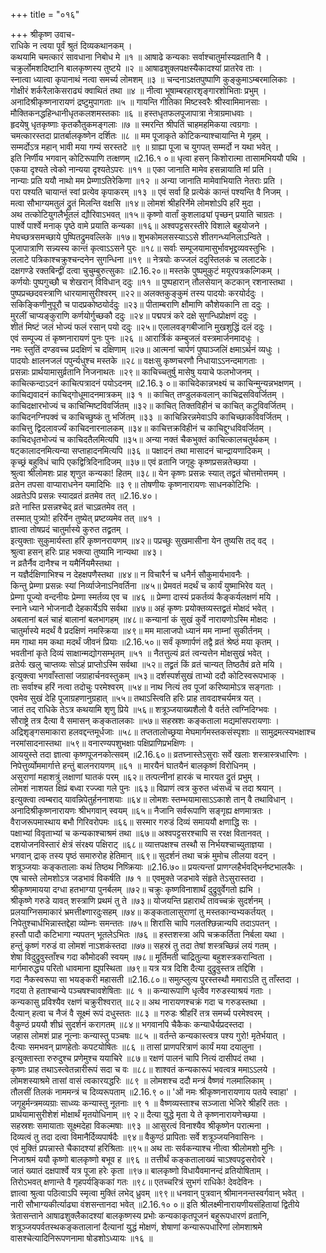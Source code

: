 +++
title = "०१६"

+++
श्रीकृष्ण उवाच-  
राधिके न त्वया पूर्वं श्रुतं दिव्यकथानकम् ।  
कथयामि चमत्कारं सावधाना निबोध मे ॥१ ॥
आषाढे कन्यकाः सर्वाश्चातुर्मास्यव्रतानि वै ।  
चक्रुर्लोमशदिष्टानि बालकृष्णस्य तुष्टये ॥२ ॥
आषाढशुक्लपक्षस्यैकादश्यां प्रातरेव ताः ।  
स्नात्वा ध्यात्वा कृपानाथं नत्वा समर्च्य लोमशम् ॥३ ॥
चन्दनाऽक्षतपुष्पाणि कुङ्कुमाऽम्बरमालिकाः ।  
गोक्षीरं शर्करैलाकेसराढ्यं क्वाथितं तथा ॥४ ॥
नीत्वा भूषाम्बरहारशृङ्गारशोभिताः प्रभुम् ।  
अनादिश्रीकृष्णनारायणं द्रष्टुमुपागताः ॥५ ॥
गायन्ति गीतिका मिष्टस्वरैः श्रीस्वामिमानसाः ।  
मौक्तिकनद्धहिन्धानीधृतकलशमस्तकाः ॥६ ॥
हस्तधृतफलपूजापात्रा नेत्राग्रमाधवाः ।  
हृदयेषु धृतकृष्णाः कृतकौतुकमङ्गलाः ॥७ ॥
स्मरन्ति श्रीपतिं चाहमहमिकया त्वग्रगाः ।  
चमत्कारस्तदा प्रातर्बालकृष्णेन दर्शितः ॥८ ॥
मम पूजाकृते कोटिकन्याश्चायान्ति मे गृहम् ।  
सम्मर्दोऽत्र महान् भावी मया गम्यं सरस्तटे ॥९ ॥
ग्राह्या पूजा च युगपत् सम्मर्दो न यथा भवेत् ।  
इति निर्णीय भगवान् कोटिरूपाणि तत्क्षणम् ॥2.16.१ ०॥
धृत्वा हसन् किशोरात्मा तासामभिययौ पथि ।  
एकया दृश्यते त्वेको नान्यया दृश्यतेऽपरः ॥११ ॥
एका जानाति मामेव हसन्नायाति मां प्रति ।  
नान्याः प्रति ययौ नाथो मम प्रेम्णाऽतिरेकिणा ॥१२ ॥
अन्या जानाति मामेवाभियाति नेतराः प्रति ।  
परा पश्यति चायान्तं स्वां प्रत्येव कृपाकरम् ॥१३ ॥
एवं सर्वा हि प्रत्येकं कान्तं पश्यन्ति वै निजम् ।  
मत्वा सौभाग्यमतुलं द्रुतं मिलन्ति वक्षसि ॥१४॥
लोमशं श्रीहरिर्नेमे लोमशोऽपि हरिं मुदा ।  
अथ तत्कोटियुगलैर्भूतलं द्यौरिवाऽभवत् ॥१५॥
कृष्णो वार्तां कुशलाढ्यां पृच्छन् प्रयाति चाग्रतः ।  
पार्श्वे पार्श्वे मनाक् पृष्ठे वामे प्रयाति कन्यका ॥१६॥
अश्वपट्टसरस्तीरे विशाले बहुयोजने ।  
मेघच्छत्रसमच्छाये पुष्पितद्रुमवल्लिके ॥१७॥
शुभकोमलसस्याऽऽसे शीतगन्ध्यनिलाऽन्विते ।  
पूजापात्राणि सन्न्यस्य कान्तं कृत्वाऽऽसने पुरः ॥१८॥
सर्वाः सम्पूजयामासुर्भावभृद्द्रव्यवस्तुभिः ।  
ललाटे पत्रिकाश्चक्रुश्चन्दनेन सुगन्धिना ॥१९ ॥
नेत्रयोः कज्जलं ददुस्तिलकं च ललाटके।  
दक्षगण्डे रक्तबिन्द्वीं दत्वा चुचुम्बुरुत्सुकाः ॥2.16.२०॥
मस्तके पुष्पमुकुटं मयूरपत्रकल्गिकम् ।  
कर्णयोः पुष्पगुच्छौ च शेखरान् विविधान् ददुः ॥११ ॥
पुष्पहारान् तौलसेयान् कटकान् रशनास्तथा ।  
पुष्पप्रच्छदवस्त्राणि धारयामासुरीश्वरम् ॥२२॥
अलक्तकुङ्कुमं तस्य पादयोः करयोर्ददुः ।  
सकिङ्किणीनुपूरौ च पादप्रकोष्ठयोर्ददुः ॥२३॥
पीताम्बराणि क्षौमाणि कौशेयकानि ता ददुः ।  
मुरलीं चाप्यङ्कुराणि कर्णयोर्गुच्छकौ ददुः ॥२४॥
पद्मपत्रं करे दक्षे सुगन्धिप्रोक्षणं ददुः ।  
शीतं मिष्टं जलं भोज्यं फलं रसान् पयो ददुः ॥२५॥
एलालवङ्गबीजानि मुखशुद्धिं दलं ददुः ।  
एवं सम्पूज्य तं कृष्णनारायणं पुनः पुनः ॥२६ ॥
आरार्त्रिकं कम्बुजलं वस्त्रमार्जनमादधुः ।  
नमः स्तुतिं दण्डवच्च प्रदक्षिणं च दक्षिणाम् ॥२७॥
आत्मनां चार्पणं पुष्पाञ्जलिं क्षमाऽर्थनं व्यधुः ।  
पादयोः क्षालनजलं पपुर्न्यधुश्च मस्तके ॥२८॥
वक्षःसु कृष्णचरणौ निधायाऽऽनन्दमागताः ।  
प्रसन्नाः प्रार्थयामासुर्व्रतानि निजनाथतः ॥२९॥
काचिच्चतुर्षु मासेषु ययाचे फलभोजनम् ।  
काचित्कन्दाऽदनं काचित्पत्रादनं पयोऽदनम् ॥2.16.३ ०॥
काचिदेकान्नभक्ष्यं च काचिन्मुन्यन्नभक्षणम् ।  
काचिद्यवादनं काचिद्गोधूमादनमात्रकम् ॥३ १ ॥
काचित् तण्डुलकवलान् काचिद्रसविवर्जितम् ।  
काचिदक्षारभोज्यं च काचिन्मिष्टविवर्जितम् ॥३२॥
काचित् तिक्तविहीनं च काचित् कटुविवर्जितम् ।  
काचिदनग्निपक्वं च काचिच्छुष्कं तु भर्जितम् ॥३३ ॥
काचिन्निरन्नमेवाऽपि काचिच्छाकविवर्जितम् ।  
काचित्तु द्विदलावर्ज्यं काचिदनारनालकम् ॥३४॥
काचित्तक्रविहीनं च काचिद्दुग्धविवर्जितम् ।  
काचिदधृतभोज्यं च काचिदतैलमित्यपि ॥३५॥
अन्या नक्तं चैकभुक्तं काचित्कालचतुर्थकम् ।  
षट्कालादनमित्यन्या सप्ताहादनमित्यपि ॥३६ ॥
पक्षादनं तथा मासादनं चान्द्रायणादिकम् ।  
कृच्छ्रं बहुविधं चापि एकद्वित्रिदिनादिजम् ॥३७॥
एवं व्रतानि जगृहुः कृष्णप्रसन्नतेच्छया ।  
श्रुत्वा श्रीलोमशः प्राह शृणुत कन्यका! हितम् ॥३८॥
येन कृष्णः प्रसन्नः स्यात् तद्व्रतं चोत्तमोत्तमम् ।  
व्रतेन तपसा वाप्याराधनेन यमादिभिः ॥३ ९॥
तोषणीयः कृष्णनारायणः साधनकोटिभिः ।  
अव्रतेऽपि प्रसन्नः स्यादव्रतं व्रतमेव तत् ॥2.16.४०।  
व्रते नास्ति प्रसन्नश्चेद् व्रतं चाऽव्रतमेव तत् ।  
तस्मात् पुत्र्यो! हरिर्येन तुष्येत् प्रष्टव्यमेव तत् ॥४१ ।  
ज्ञात्वा तोषप्रदं चातुर्मास्ये कुरुत तद्व्रतम् ।  
इत्युक्ताः सुकुमार्यस्ता हरिं कृष्णनरायणम् ॥४२॥
पप्रच्छुः सुखमासीना येन तुष्यसि तद् वद् ।  
श्रुत्वा हसन् हरिः प्राह भक्त्या तुष्यामि नान्यथा ॥४३।  
न व्रतैर्नैव दानैश्च न यमैर्नियमैस्तथा ।  
न यज्ञैर्दक्षिणाभिश्च न देहक्षपणैस्तथा ॥४४॥
न विचारैर्न च धनैर्न सौकुमार्यभावनैः ।  
किन्तु प्रेम्णा प्रसन्नः स्यां निर्व्याजेनाऽनिवर्तिना ॥४५॥
प्रेमवतं मदर्थं च कार्यं युष्माभिरेव यत् ।  
प्रेम्णा पूज्यो वन्दनीयः प्रेम्णा स्मर्तव्य एव च ॥४६ ॥
प्रेम्णा दास्यं प्रकर्तव्यं कैङ्कर्यलक्षणं मयि ।  
स्नाने ध्याने भोजनादौ देहकार्येऽपि सर्वथा ॥४७॥
अहं कृष्णः प्रयोक्तव्यस्तद्व्रतं मोक्षदं भवेत् ।  
अबलानां बलं चाहं बालानां बलभागहम् ॥४८॥
कन्यानां कं सुखं कुर्वे नारायणोऽस्मि मोक्षदः ।  
चातुर्मास्ये मदर्थं वै प्रदक्षिणं नमस्क्रिया ॥४९॥
मम मालाजपो ध्यानं मम नाम्नां सुकीर्तनम् ।  
मम गाथा मम कथा मदर्थं जीवनं प्रियाः ॥2.16.५०॥
सर्वं कृष्णार्पणं तद्वै व्रतं श्रेष्ठं मया कृतम् ।  
भवतीनां कृते दिव्यं साक्षान्मद्योगसम्भृतम् ॥५१ ॥
नैतत्तुल्यं व्रतं त्वन्यत्तेन मोक्षसुखं भवेत् ।  
व्रतेर्यः खलु चाप्तव्यः सोऽहं प्राप्तोऽस्मि सर्वथा ॥५२॥
तद्व्रतं किं व्रतं चान्यत् तिष्ठतैवं व्रते मयि ।  
इत्युक्त्वा भगवाँस्तासां जग्राहार्चनवस्तुकम् ॥५३॥
दर्शस्पर्शसुखं ताभ्यो ददौ कोटिस्वरूपभाक् ।  
ताः सर्वाश्च हरिं नत्वा तदोचुः परमेश्वरम् ॥५४॥
नाथ नित्यं तव पूजां करिष्यामोऽत्र सङ्गताः ।  
एवमेव सुखं देहि पूजाग्रहणानुग्रहात् ॥५५॥
तथाऽस्त्विति हरिः प्राह तावदाश्चर्यमत्र यत् ।  
जातं तद् राधिके तेऽत्र कथयामि शृणु प्रिये ॥५६॥
शत्रूञ्जयाख्यशैलो वै वर्तते त्वग्निदिग्भवः ।  
सौराष्ट्रे तत्र दैत्या वै समासन् कङ्कतालकाः ॥५७॥
सहस्रशः कङ्कताला मद्यमांसपरायणाः ।  
अद्रिशृङ्गसमाकारा हलवद्दन्तमूर्धजाः ॥५८॥
तप्ततालोच्छ्रया मेघमार्गमस्तकसंस्पृशाः ॥
सामुद्रमत्स्यभक्षाश्च नरमांसादनास्तथा ॥५९॥
वनारण्यपशुभक्षाः पक्षिप्राणिप्रभक्षिणः ।  
आययुस्ते तदा ज्ञात्वा कृष्णपूजनकोत्सवम् ॥2.16.६०॥
व्रतघ्नास्तेऽसुराः सर्वे खलाः शस्त्रास्त्रधारिणः ।  
निपेत्तुर्व्योममार्गात्ते हन्तुं बालनरायणम् ॥६१ ॥
मारयैनं घातयैनं बालकृष्णं विरोधिनम् ।  
असुराणां महाशत्रुं लक्षाणां घातकं परम् ॥६२॥
तत्पत्नीनां हारकं च मारयत द्रुतं प्रभुम् ।  
लोमशं नाशयत क्षिप्रं बध्वा रज्ज्वा गले पुनः ॥६३॥
विप्राणं त्वत्र कुरुत ध्वंसध्वं च तदा श्रयान् ।  
इत्युक्त्वा त्वम्बराद् यावन्निपेतुर्हननाशयाः ॥६४॥
लोमशः स्तम्भयामासाऽऽकाशे तान् वै तथाविधान् ।  
अनादिश्रीकृष्णनारायणः श्रीभगवान् स्वयम् ॥६५॥
नैजानि सर्वरूपाणि सङ्गृह्य क्षणमात्रतः ।  
वैराजरूपमास्थाय बभौ गिरिवरोपमः ॥६६॥
सस्मार गरुडं दिव्यं समाययौ क्षणाद्धि सः ।  
पक्षाभ्यां विवृताभ्यां च कन्यकाश्चाश्रमं तथा ॥६७॥
अश्वपट्टसरश्चापि स ररक्ष वितानवत् ।  
दशयोजनविस्तारं क्षेत्रं संरक्ष्य पक्षिराट् ॥६८॥
व्यात्तपक्षश्च तस्थौ स निर्भयश्चाच्युताज्ञया ।  
भगवान् द्राक् तस्य पृष्ठं समारुरोह हेतिमान् ॥६९॥
सुदर्शनं तथा चक्रं मुमोच लीलया वदन् ।  
शत्रूञ्जयाः कङ्कतालाः कथं तिष्ठथ निष्क्रियाः ॥2.16.७०॥
प्रयत्यन्तां प्राणग्लहैर्भवद्भिर्नष्टभालकैः ।  
एष चास्ते लोमशोऽत्र जडभावं विकर्षति ॥७ १ ॥
एवमुक्ते जडभावे संहृते तेऽसुरास्तदा ।  
श्रीकृष्णमायया दग्धा हतभाग्या पुनर्बलम् ॥७२॥
चक्रुः कृष्णविनाशार्थं दुद्रुवुर्वेगतो ह्यभि ।  
श्रीकृष्णे गरुडे यावत् शस्त्राणि प्रथमं तु ते ॥७३॥
योजयन्ति प्रहारार्थं तावच्चक्रं सुदर्शनम् ।  
प्रलयाग्निसमाकारं भ्रमत्तीक्ष्णारदुःसहम् ॥७४॥
कङ्कतालासुराणां तु मस्तकान्यभ्यकर्तयत् ।  
निपेतुश्चार्धभिन्नास्तद्देहा व्योम्नः समन्ततः ॥७५॥
शिरांसि चापि गलतश्छिन्नान्यपि तदाऽपतन् ।  
हस्तौ पादौ कटिभागा न्यपतन् भूतलेऽभितः ॥७६ ॥
हस्तशस्त्रा अपि चक्रकर्तिता निर्बला यथा ।  
हन्तुं कृष्णं गरुडं वा लोमशं नाऽशकंस्तदा ॥७७॥
सहस्रं तु तदा तेषां शस्त्रच्छिन्नं लयं गतम् ।  
शेषा विदुद्रुवुस्ताँश्च गदा कौमोदकी स्वयम् ॥७८॥
मूर्तिमती चाद्रितुल्या बहुशस्त्रकरान्विता ।  
मार्गमारुद्ध्य परितो धावमाना ह्युपस्थिता ॥७९॥
यत्र यत्र दिशि दैत्या दुद्रुवुस्तत्र तद्दिशि ।  
गदा नैकस्वरूपा सा भयङ्करी महासती ॥2.16.८०॥
समुत्प्लुत्य पुरस्तस्थौ ममाराऽति तु ताँस्तदा ।  
गदया ते हताश्चान्ये पञ्चषश्चावशेषिताः ॥८ १ ॥
कन्यारूपाणि धृत्वैव गरुडस्याश्रयं गताः ।  
कन्यकासु प्रविश्यैव रक्षणं चक्रुरीश्वरात् ॥८२॥
अथ नारायणश्चक्रं गदा च गरुडस्तथा ।  
दैत्यान् हत्वा च नैजं वै सूक्ष्मं रूपं दधुस्ततः ॥८३ ॥
गरुडः श्रीहरिं तत्र समर्च्य परमेश्वरम् ।  
वैकुण्ठं प्रययौ शीघ्रं सुदर्शनं करागतम् ॥८४॥
भगवानपि चैकैकः कन्याधैर्यप्रदस्तदा ।  
जहास लोमशं प्राह नूत्नाः कन्यास्तु पञ्चषः ॥८५ ॥
वर्तन्ते कन्यकास्त्वत्र पश्य गुरो! मृतेर्भयात् ।  
दैत्याः समभवन् प्राणहेतोः कपटयोषितः ॥८६ ॥
तासां प्राणपरित्राणं कार्यं मया दयालुना ।  
इत्युक्तास्ता रुरुदुश्च प्रणेमुश्च ययाचिरे ॥८७॥
रक्षणं पालनं चापि नित्यं दासीपदं तथा ।  
कृष्णः प्राह तथाऽस्त्वेतन्नारीरूपं सदा च वः ॥८८॥
शाश्वतं कन्यकारूपं भवत्वत्र ममाऽऽलये ।  
लोमशस्याश्रमे तासां वासं त्वकारयद्धरिः ॥८९ ॥
लोमशश्च ददौ मन्त्रं वैष्णवं गलमालिकाम् ।  
तौलसीं तिलकं नाममन्त्रं च दिव्यरूपताम् ॥2.16.९ ०॥
'ओं नमः श्रीकृष्णनारायणाय पतये स्वाहा' ।  
जगृहुर्मन्त्रमव्यग्राः साध्व्यः कन्यास्तु नूतनाः ॥९ १ ॥
वैष्णव्यस्ताश्च सञ्जाता भेजिरे श्रीहरिं ततः ।  
प्रार्थयामासुरीशेशं मोक्षार्थं मृतयोधिनाम् ॥९ २॥
दैत्या युद्धे मृता ये ते कृष्णनारायणेच्छया ।  
सहस्रशः समायाताः सूक्ष्मदेहा विकल्मषाः ॥९३ ॥
आसुरत्वं विनाश्यैव श्रीकृष्णेन परात्मना ।  
दिव्यत्वं तु तदा दत्वा विमानैर्दिव्यपार्षदैः ॥९४॥
वैकुण्ठं प्रापिताः सर्वे शत्रूञ्जयनिवासिनः ।  
एवं मुक्तिं प्रपन्नास्ते चैकादश्यां हरिश्रिताः ॥९५॥
अथ ताः सर्वकन्याश्च नीत्वा श्रीलोमशो मुनिः ।  
निजाश्रमं ययौ कृष्णो बालकृष्णो बभूव ह ॥९६ ॥
तत्तीर्थं कङ्कतालाख्यं चाऽश्वपट्टसरोवरे ।  
जातं ख्यातं दक्षपार्श्वे यत्र पूजा हरेः कृता ॥९७॥
बालकृष्णो विधायैवमानन्दं व्रतियोषिताम् ।  
तिरोऽभवत् क्षणान्ते वै गृहपर्यङ्किकां गतः ॥९८॥
एतच्चरित्रं सुभगं राधिके! देवदेविनः ।  
ज्ञात्वा श्रुत्वा पठित्वाऽपि स्मृत्वा मुक्तिं लभेद् ध्रुवम् ॥९९॥
धनवान् पुत्रवान् श्रीमाननन्तस्वर्गवान् भवेत् ।  
नारी सौभाग्यकीर्त्याढ्या वंशसन्तानदा भवेत् ॥2.16.१० ०॥
इति श्रीलक्ष्मीनारायणीयसंहितायां द्वितीये त्रेतासन्ताने आषाढशुक्लैकादश्यां बालकृष्णस्य प्रभोः कन्यकाकृतपूजनं बहुरूपधारणं व्रतानि, शत्रूञ्जयपर्वतस्थकङ्कतालानां दैत्यानां युद्धं मोक्षणं, शेषाणां कन्यारूपधारिणां लोमशाश्रमे वासश्चेत्यादिनिरूपणनामा षोडशोऽध्यायः ॥१६ ॥
    
